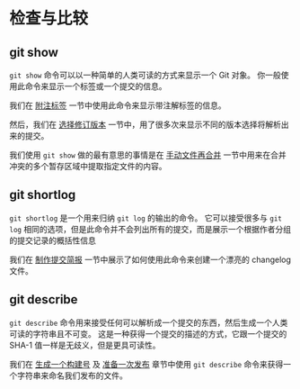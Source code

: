 

# 检查与比较



## git show

<p><code class="literal">git show</code> 命令可以以一种简单的人类可读的方式来显示一个 Git 对象。
你一般使用此命令来显示一个标签或一个提交的信息。</p>
<p>我们在 <a id="xref--ch02-git-basics-chapter--_annotated_tags" href="/chapter-2/6.html#附注标签" class="xref">附注标签</a> 一节中使用此命令来显示带注解标签的信息。</p>
<p>然后，我们在 <a id="xref--ch07-git-tools--_revision_selection" href="/chapter-7/1.html#选择修订版本" class="xref">选择修订版本</a> 一节中，用了很多次来显示不同的版本选择将解析出来的提交。</p>
<p>我们使用 <code class="literal">git show</code> 做的最有意思的事情是在 <a id="xref--ch07-git-tools--_manual_remerge" href="/chapter-7/8.html#手动文件再合并" class="xref">手动文件再合并</a> 一节中用来在合并冲突的多个暂存区域中提取指定文件的内容。</p>



## git shortlog

<p><code class="literal">git shortlog</code> 是一个用来归纳 <code class="literal">git log</code> 的输出的命令。
它可以接受很多与 <code class="literal">git log</code> 相同的选项，但是此命令并不会列出所有的提交，而是展示一个根据作者分组的提交记录的概括性信息</p>
<p>我们在 <a id="xref--ch05-distributed-git--_the_shortlog" href="/chapter-5/3.html#制作提交简报" class="xref">制作提交简报</a> 一节中展示了如何使用此命令来创建一个漂亮的 changelog 文件。</p>



## git describe

<p><code class="literal">git describe</code> 命令用来接受任何可以解析成一个提交的东西，然后生成一个人类可读的字符串且不可变。
这是一种获得一个提交的描述的方式，它跟一个提交的 SHA-1 值一样是无歧义，但是更具可读性。</p>
<p>我们在 <a id="xref--ch05-distributed-git--_build_number" href="/chapter-5/3.html#生成一个构建号" class="xref">生成一个构建号</a> 及 <a href="/chapter-5/3.html#准备一次发布" class="xref">准备一次发布</a> 章节中使用 <code class="literal">git describe</code> 命令来获得一个字符串来命名我们发布的文件。</p>

